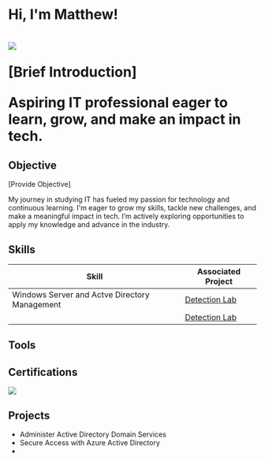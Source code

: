 <h1>Hi, I'm Matthew! <h1>
<a href="https://linkedin.com/in/matthew-pearson-"><img src="https://img.shields.io/badge/-LinkedIn-0072b1?&style=for-the-badge&logo=linkedin&logoColor=white" /></a>

[Brief Introduction]
 
Aspiring IT professional eager to learn, grow, and make an impact in tech.

## Objective
[Provide Objective]

My journey in studying IT has fueled my passion for technology and continuous learning. I'm eager to grow my skills, tackle new challenges, and make a meaningful impact in tech.  I’m actively exploring opportunities to apply my knowledge and advance in the industry.

## Skills


| Skill                                         | Associated Project         |
|-----------------------------------------------|----------------------------|
|Windows Server and Actve Directory Management  |<a href="https://google.com">Detection Lab</a>|   
|                                               |<a href="https://google.com">Detection Lab</a>|                                                                                    
                                             





## Tools





















## Certifications

<div>
<a href="https://www.credly.com/badges/2594bf8e-296b-4b5d-ada6-c5e4e3d5d3b6/public_url" target="_blank">
  <img src="https://img.shields.io/badge/-Google%20IT%20Support%20Professional-4285F4?&style=for-the-badge&logo=Google&logoColor=white" />
</a>









## Projects
- Administer Active Directory Domain Services
- Secure Access with Azure Active Directory
-


















